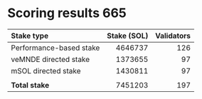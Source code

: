 # Scoring results 665

| Stake type              | Stake (SOL)    | Validators     |
|:------------------------|---------------:|---------------:|
| Performance-based stake | 4646737        | 126            |
| veMNDE directed stake   | 1373655        | 97             |
| mSOL directed stake     | 1430811        | 97             |
|                         |                |                |
| **Total stake**         | 7451203        | 197            |